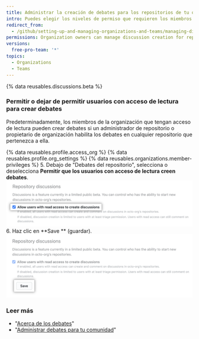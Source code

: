 ```yaml
---
title: Administrar la creación de debates para los repositorios de tu organización
intro: Puedes elegir los niveles de permiso que requieren los miembros para crear los debates en los repositorios que pertenezcan a tu organización.
redirect_from:
  - /github/setting-up-and-managing-organizations-and-teams/managing-discussion-creation-for-repositories-in-your-organization
permissions: Organization owners can manage discussion creation for repositories owned by the organization.
versions:
  free-pro-team: '*'
topics:
  - Organizations
  - Teams
---
```


{% data reusables.discussions.beta %}

### Permitir o dejar de permitir usuarios con acceso de lectura para crear debates

Predeterminadamente, los miembros de la organización que tengan acceso de lectura pueden crear debates si un administrador de repositorio o propietario de organización habilita los debates en cualquier repositorio que pertenezca a ella.

{% data reusables.profile.access_org %}
{% data reusables.profile.org_settings %}
{% data reusables.organizations.member-privileges %}
5. Debajo de "Debates del repositorio", selecciona o deselecciona **Permitir que los usuarios con acceso de lectura creen debates**. ![Casilla de verificación para permitir que las personas con acceso de lectura creen debates](/assets/images/help/discussions/toggle-allow-users-with-read-access-checkbox.png)
6. Haz clic en **Save ** (guardar). ![Botón de "Guardar" para la configuración de debates](/assets/images/help/discussions/click-save.png)

### Leer más

- "[Acerca de los debates](/discussions/collaborating-with-your-community-using-discussions/about-discussions)"
- "[Administrar debates para tu comunidad](/discussions/managing-discussions-for-your-community)"
